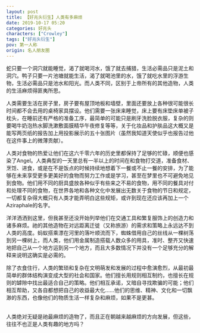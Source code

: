 ```yaml
---
layout: post
title: 【好兆头衍生】人类有多麻烦
date: 2019-10-17 05:20
categories: 好兆头
characters: ["Crowley"]
tags: ["好兆头衍生"]
pov: 第一人称
origin: 名人朋友圈
---
```


蛇只要一个洞穴就能睡觉，渴了就喝河水，饿了就去捕猎，生活必需品只是泥土和洞穴。鸭子只要一片池塘就能生活，渴了就喝池里的水，饿了就吃水里的浮游生物，生活必需品只是池水和阳光。而人类不同，区别于上帝所有的其他造物，人类的生活麻烦得匪夷所思。

人类需要生活在房子里，房子要有屋顶地板和墙壁，里面还要放上各种很可能很长时间都不会去用的桌椅家具摆设。他们需要一张床来睡觉，床上要有床垫床单被子枕头，在睡前还有严格的准备工序，最简单的可能只是刷牙洗脸脱衣服，复杂的则要喝牛奶泡热水脚洗漱敷面膜精华午夜修复等等，关于化妆品和护肤品这大概又是能写两页纸的报告加上用投影展示的五十张图片（虽然我知道天使似乎也报告过他在这件事上的微薄贡献）。

人类对食物的热爱让他们在这六千零六年的历史里都保持了足够的忙碌，顺便也感染了Angel。人类典型的一天里总有一半以上的时间在和食物打交道，准备食材、烹饪、进食，或是在不是饭点的时候持续地想着下一餐或不止一餐的安排，为了能够在未来享受更多更美好的食物而努力工作或是学习，甚至在梦里也不可避免地见到食物。他们用不同的厨具盛放各种似乎有些来之不易的食物，用不同的餐具对付和处理不同的食物，在世界各地和各种文化中发展出无数关于食物的节日和规定，一切都复杂得大概只有人类才能弄明白这些规矩，或许到现在还应该再加上一个Aziraphale的名字。

洋洋洒洒到这里，但我甚至还没开始列举他们在交通工具和繁复服饰上的创造力和诸多麻烦。祂的其他造物在对远距离迁徙（又称旅游）的需求和策略上永远达不到人类的高度。蚂蚁搭乘漂在河里的落叶顺流而下，蜘蛛借用自己的丝线从一棵树荡到另一棵树上，而人类，他们用金属制造搭载人数众多的用具，准时、整齐又快速地把自己从一个地方运到另一个地方，而且大多数情况下并没有一个足够充分的解释来说明这确实是必需的。

除了衣食住行，人类的繁琐和复杂在文明萌发和发展的过程中愈演愈烈，从最初最简单的群体结构演变成大型的社会和国家。他们擅长用规则相互制约，也擅长在规则的罅隙中找出最适合自己的策略。他们相互承诺，又暗自寻找欺骗的可能；他们相互帮助，又各自都想把自己的收益最大化……他们的思维、精神、文化和一切飘渺的东西，也像他们的物质生活一样复杂和麻烦，如果不是更甚。
<br><br>

人类绝对无疑是祂最麻烦的造物了，而且正在朝越来越麻烦的方向发展，但这些，往往不也正是人类有趣的地方吗？
